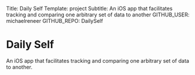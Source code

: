Title: Daily Self
Template: project
Subtitle: An iOS app that facilitates tracking and comparing one arbitrary set of data to another
GITHUB_USER: michaelreneer
GITHUB_REPO: DailySelf

Daily Self
==========

An iOS app that facilitates tracking and comparing one arbitrary set of data to
another.
